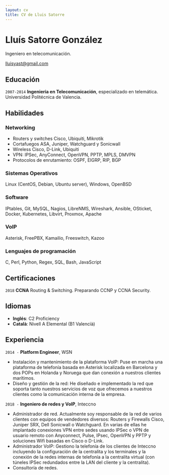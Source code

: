 ```yaml
---
layout: cv
title: CV de Lluis Satorre
---
```

# Lluís Satorre González
Ingeniero en telecomunicación.

<div id="webaddress">
<a href="lluisyast@gmail.com">lluisyast@gmail.com</a>
</div>

## Educación

`2007-2014`
__Ingenieria en Telecomunicación__, especializado en telemática. Universidad Politécnica de Valencia.

## Habilidades

### Networking

 - Routers y switches Cisco, Ubiquiti, Mikrotik
 - Cortafuegos ASA, Juniper, Watchguard y Sonicwall
 - Wireless Cisco, D-Link, Ubiquiti
 - VPN: IPSec, AnyConnect, OpenVPN, PPTP, MPLS, DMVPN
 - Protocolos de enrutamiento: OSPF, EIGRP, RIP, BGP

### Sistemas Operativos

Linux (CentOS, Debian, Ubuntu server), Windows, OpenBSD

### Software

IPtables, Git, MySQL, Nagios, LibreNMS, Wireshark, Ansible, OSticket, Docker, Kubernetes, Libvirt,
Proxmox, Apache

### VoIP

Asterisk, FreePBX, Kamailio, Freeswitch, Kazoo

### Lenguajes de programación

C, Perl, Python, Regex, SQL, Bash, JavaScript

## Certificaciones

`2018`
__CCNA__ Routing & Switching. Preparando CCNP y CCNA Security.

## Idiomas

- __Inglés__: C2 Proficiency
- __Català__: Nivell A Elemental (B1 Valencià)

## Experiencia

`2014 -`
__Platform Engineer__, WSN

- Instalación y mantenimiento de la plataforma VoIP: Puse en marcha una plataforma de telefonía basada en Asterisk localizada en Barcelona y dos POPs en Holanda y Noruega que dan conexión a nuestros clientes marítimos.
- Diseño y gestión de la red: He diseñado e implementado la red que soporta tanto nuestros servicios de voz que ofrecemos a nuestros clientes como la comunicación interna de la empresa.

`2018 -`
__Ingeniero de redes y VoIP__, Inteccno

- Administrador de red. Actualmente soy responsable de la red de varios clientes con equipos de vendedores diversos: Routers y Firewalls Cisco, Juniper SRX, Dell Sonicwall o Watchguard. En varias de ellas he implantado conexiones VPN entre sedes usando IPSec o VPN de usuario remoto con Anyconnect, Pulse, IPsec, OpenVPN y PPTP y soluciones Wifi basadas en Cisco o D-Link.
- Administrador VoIP: Gestiono la telefonía de los clientes de Inteccno incluyendo la configuración de la centralita y los terminales y la conexión de la redes internas de telefonía a la centralita virtual (con túneles IPSec redundados entre la LAN del cliente y la centralita).
- Consultoría de redes.



<!-- ### Footer

Última actualización: Marzo 2019 -->




